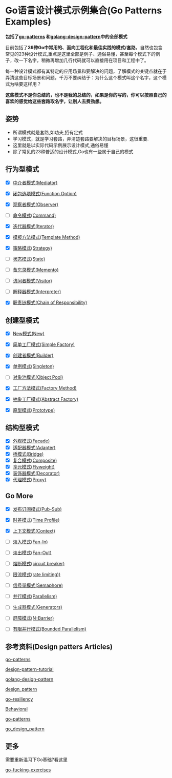 # Go语言设计模式示例集合(Go Patterns Examples)

**包括了[go-patterns](https://github.com/tmrts/go-patterns) 和[golang-design-pattern](https://github.com/senghoo/golang-design-pattern)中的全部模式**

目前包括了**39种Go中常用的、面向工程化和最佳实践的模式/套路**，自然也包含常见的23种设计模式,重点是这里全部是例子、通俗易懂，甚至每个模式下的例子，改一下名字，稍微再增加几行代码就可以直接用在项目和工程中了。


每一种设计模式都有其特定的应用场景和要解决的问题，了解模式的关键点就在于弄清这些目标场景和问题，千万不要纠结于：为什么这个模式叫这个名字，这个模式为啥要这样用？

**这些模式不是你总结的，也不是我的总结的，如果是你的写的，你可以按照自己的喜欢的感觉给这些套路取名字，让别人去费劲想。**

## 姿势

+ 所谓模式就是套路,如功夫,招有定式
+ 学习模式，就是学习套路，弄清楚套路要解决的目标场景，这很重要.
+ 这里就是以实际代码示例展示设计模式,通俗易懂
+ 除了常见的23种普适的设计模式,Go也有一些属于自己的模式

## 行为型模式

+ [x] [中介者模式(Mediator)](./behavior/01_mediator)
+ [x] [闭包选项模式(Function Option)](./behavior/02_option)
+ [x] [观察者模式(Observer)](./behavior/03_observer)
+ [ ] [命令模式(Command)](./behavior/11_command)
+ [x] [迭代器模式(Iterator)](./behavior/04_iterator)
+ [x] [模板方法模式(Template Method)](./behavior/05_template_method)
+ [x] [策略模式(Strategy)](./behavior/12_strategy)
+ [ ] [状态模式(State)](./behavior/behavior16_state)
+ [ ] [备忘录模式(Memento)](./behavior/17_memento)
+ [ ] [访问者模式(Visitor)](./behavior/07_visitor)
+ [ ] [解释器模式(Interpreter)](./behavior/08_interpreter)
+ [x] [职责链模式(Chain of Responsibility)](./behavior/05_chain_of_responsibility)


## 创建型模式

+ [x] [New模式(New)](./creation/01_new)
+ [x] [简单工厂模式(Simple Factory)](./creation/02_simple_factory)
+ [x] [创建者模式(Builder)](./creation/03_builder)
+ [x] [单例模式(Singleton)](./creation/06_singleton)
+ [ ] [对象池模式(Object Pool)](./creation/04_object_pool)
+ [x] [工厂方法模式(Factory Method)](./creation/05_factory_method)
+ [x] [抽象工厂模式(Abstract Factory)](./creation/08_abstract_factory)
+ [x] [原型模式(Prototype)](./creation/07_prototype)


## 结构型模式

+ [x] [外观模式(Facade)](./structure/01_facade)
+ [x] [适配器模式(Adapter)](./structure/02_adapter)
+ [x] [桥模式(Bridge)](./structure/03_bridge)
+ [x] [复合模式(Composite)](./structure/05_composite)
+ [x] [享元模式(Flyweight)](./structure/04_flyweight)
+ [x] [装饰器模式(Decorator)](./structure/06_decorator)
+ [x] [代理模式(Proxy)](./structure/07_proxy)

## Go More

+ [x] [发布订阅模式(Pub-Sub)](./gomore/01_messages)
+ [x] [时差模式(Time Profile)](./gomore/02_profiles)
+ [x] [上下文模式(Context)](./gomore/03_context)
+ [ ] [淡入模式(Fan-In)](./gomore/04_fan_in)
+ [ ] [淡出模式(Fan-Out)](./gomore/05_fan_out)
+ [ ] [熔断模式(circuit breaker)](./gomore/06_circuit_breaker)
+ [ ] [限流模式(rate limiting))](./gomore/07_rate_limiting)
+ [ ] [信号量模式(Semaphore)](./gomore/08_semaphore)
+ [ ] [并行模式(Parallelism)](./gomore/09_parallelism)
+ [ ] [生成器模式(Generators)](./gomore/10_generators)
+ [ ] [屏障模式(N-Barrier)](./gomore/11_n_barrier)
+ [ ] [有限并行模式(Bounded Parallelism)](./gomore/12_bounded_parallelism)


## 参考资料(Design patters Articles)

[go-patterns](https://github.com/crazybber/go-patterns)

[design-pattern-tutorial](https://www.runoob.com/design-pattern/design-pattern-tutorial.html)

[golang-design-pattern](https://github.com/senghoo/golang-design-pattern)

[design_pattern](http://c.biancheng.net/design_pattern)

[go-resiliency](https://github.com/eapache/go-resiliency)

[Behavioral](https://github.com/AlexanderGrom/go-patterns/tree/master/Behavioral)

[go-patterns](https://github.com/sevenelevenlee/go-patterns)

[go_design_pattern](https://github.com/monochromegane/go_design_pattern)


## 更多

需要重新温习下Go基础?看这里

[go-fucking-exercises](https://github.com/crazybber/go-fucking-exercise)
